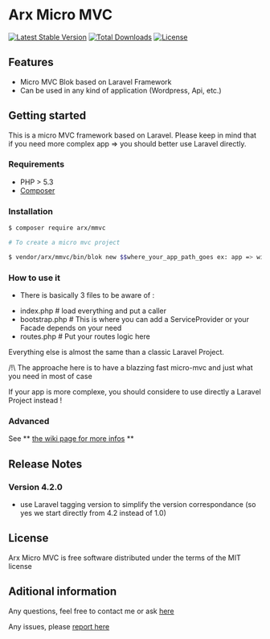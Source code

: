 # Arx Micro MVC

[![Latest Stable Version](https://poser.pugx.org/arx/mmvc/v/stable.png)](https://packagist.org/packages/arx/mmvc)
[![Total Downloads](https://poser.pugx.org/arx/mmvc/downloads.png)](https://packagist.org/packages/arx/mmvc)
[![License](https://poser.pugx.org/arx/mmvc/license.png)](http://opensource.org/licenses/MIT)


## Features

* Micro MVC Blok based on Laravel Framework
* Can be used in any kind of application (Wordpress, Api, etc.)

## Getting started

This is a micro MVC framework based on Laravel. Please keep in mind that if you need more complex app => you should better use Laravel directly.

### Requirements

- PHP > 5.3
- [Composer](http://www.getcomposer.org)

### Installation

```bash
$ composer require arx/mmvc

# To create a micro mvc project

$ vendor/arx/mmvc/bin/blok new $$where_your_app_path_goes ex: app => will put folder inside app folder $$

```

### How to use it

- There is basically 3 files to be aware of : 

* index.php # load everything and put a caller
* bootstrap.php # This is where you can add a ServiceProvider or your Facade depends on your need
* routes.php # Put your routes logic here

Everything else is almost the same than a classic Laravel Project.

/!\ The approache here is to have a blazzing fast micro-mvc and just what you need in most of case

If your app is more complexe, you should considere to use directly a Laravel Project instead !

### Advanced

See ** [the wiki page for more infos](https://github.com/cherrylabs/arx-micro-mvc/wiki) **

## Release Notes

### Version 4.2.0

- use Laravel tagging version to simplify the version correspondance (so yes we start directly from 4.2 instead of 1.0)


## License

Arx Micro MVC is free software distributed under the terms of the MIT license

## Aditional information

Any questions, feel free to contact me or ask [here](https://github.com/cherrylabs/arx-micro-mvc/issues)

Any issues, please [report here](https://github.com/cherrylabs/arx-micro-mvc/issues)